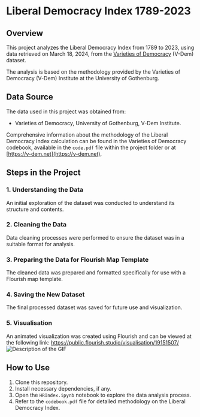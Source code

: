 # Liberal Democracy Index 1789-2023

## Overview
This project analyzes the Liberal Democracy Index from 1789 to 2023, using data retrieved on March 18, 2024, from the [Varieties of Democracy](http://v-dem.net/vdemds.html) (V-Dem) dataset.

The analysis is based on the methodology provided by the Varieties of Democracy (V-Dem) Institute at the University of Gothenburg.

## Data Source
The data used in this project was obtained from:
- Varieties of Democracy, University of Gothenburg, V-Dem Institute.

Comprehensive information about the methodology of the Liberal Democracy Index calculation can be found in the Varieties of Democracy codebook, available in the `code.pdf` file within the project folder or at [https://v-dem.net](https://v-dem.net).

## Steps in the Project

### 1. Understanding the Data
An initial exploration of the dataset was conducted to understand its structure and contents.

### 2. Cleaning the Data
Data cleaning processes were performed to ensure the dataset was in a suitable format for analysis.

### 3. Preparing the Data for Flourish Map Template
The cleaned data was prepared and formatted specifically for use with a Flourish map template.

### 4. Saving the New Dataset
The final processed dataset was saved for future use and visualization. 

### 5. Visualisation
An animated visualization was created using Flourish and can be viewed at the following link: https://public.flourish.studio/visualisation/19151507/ 
![Description of the GIF](imanes/LDI.gif)

## How to Use
1. Clone this repository.
2. Install necessary dependencies, if any.
3. Open the `HRIndex.ipynb` notebook to explore the data analysis process.
4. Refer to the `codebook.pdf` file for detailed methodology on the Liberal Democracy Index.
